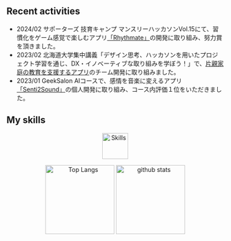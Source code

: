 ## Recent activities
- 2024/02 サポーターズ 技育キャンプ マンスリーハッカソンVol.15にて、習慣化をゲーム感覚で楽しむアプリ[「Rhythmate」](https://github.com/ayanami77/Rhythmate-Service)の開発に取り組み、努力賞を頂きました。
- 2023/02 北海道大学集中講義「デザイン思考、ハッカソンを用いたプロジェクト学習を通じ、DX・イノベーティブな取り組みを学ぼう！」で、[片親家庭の教育を支援するアプリ](https://github.com/dyoshyy/hackathon_team_nature)のチーム開発に取り組みました。
- 2023/01 GeekSalon AIコースで、感情を音楽に変えるアプリ[「Senti2Sound」](https://github.com/dyoshyy/Senti2Sound)の個人開発に取り組み、コース内評価１位をいただきました。

## My skills
<p align="center"> 
  <img alt="Skills" height="60px" src="https://skillicons.dev/icons?i=python,tensorflow,pytorch,flask,ts,react,nodejs,express,prisma" />
</p>
<p align="center"> 
  <img alt="Top Langs" height="160px" src="https://github-readme-stats.vercel.app/api/top-langs/?username=dyoshyy&layout=compact&show_icons=true&theme=onedark" />
  <img alt="github stats" height="160px" src="https://github-readme-stats.vercel.app/api?username=dyoshyy&theme=onedark&show_icons=ture" />
</p>



